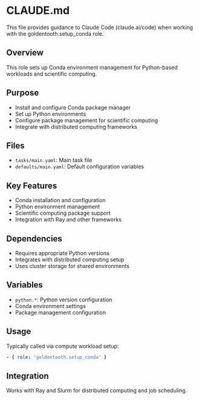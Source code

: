 # CLAUDE.md

This file provides guidance to Claude Code (claude.ai/code) when working with the goldentooth.setup_conda role.

## Overview

This role sets up Conda environment management for Python-based workloads and scientific computing.

## Purpose

- Install and configure Conda package manager
- Set up Python environments
- Configure package management for scientific computing
- Integrate with distributed computing frameworks

## Files

- `tasks/main.yaml`: Main task file
- `defaults/main.yaml`: Default configuration variables

## Key Features

- Conda installation and configuration
- Python environment management
- Scientific computing package support
- Integration with Ray and other frameworks

## Dependencies

- Requires appropriate Python versions
- Integrates with distributed computing setup
- Uses cluster storage for shared environments

## Variables

- `python.*`: Python version configuration
- Conda environment settings
- Package management configuration

## Usage

Typically called via compute workload setup:
```yaml
- { role: 'goldentooth.setup_conda' }
```

## Integration

Works with Ray and Slurm for distributed computing and job scheduling.